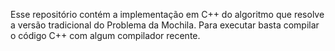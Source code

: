 Esse repositório contém a implementação em C++ do algoritmo que resolve a versão tradicional do Problema da Mochila. Para executar basta compilar o código C++ com algum compilador recente.
